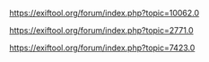 https://exiftool.org/forum/index.php?topic=10062.0

https://exiftool.org/forum/index.php?topic=2771.0

https://exiftool.org/forum/index.php?topic=7423.0